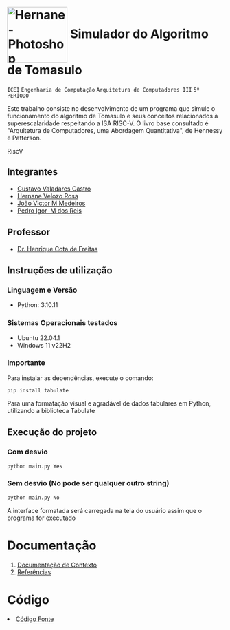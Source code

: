 # <br> <img align="center" alt="Hernane-Photoshop" height="130" width="140" src="https://user-images.githubusercontent.com/88516429/185773964-1c4adbaf-8d43-4c48-a3af-cb7451157dfd.png"> Simulador do Algoritmo de Tomasulo 



`ICEI` `Engenharia de Computação` `Arquitetura de Computadores III` `5º PERÍODO`

Este trabalho consiste no desenvolvimento de um programa que simule o funcionamento do algoritmo de Tomasulo e seus conceitos relacionados à superescalaridade respeitando a ISA RISC-V.
O livro base consultado é "Arquitetura de Computadores, uma Abordagem Quantitativa", de Hennessy e Patterson. 

<img align="center" alt="RiscV" height="15" width="150" src="https://github.com/gustavovalcastro/algoritmo-tomasulo/assets/88516429/c40ca4b6-a9a3-4467-bb05-8f0628dc2c5f"> 


 
## Integrantes

* [Gustavo Valadares Castro](https://github.com/GustavoVCastro)
* [Hernane Velozo Rosa](https://github.com/hernanevelozo)
* [João Victor M Medeiros](https://github.com/hernanevelozo)
* [Pedro Igor  M dos Reis](https://github.com/pedroigorreis)


## Professor

* [Dr. Henrique Cota de Freitas](https://www.escavador.com/sobre/440591/henrique-cota-de-freitas)

## Instruções de utilização 

### Linguagem e Versão
- Python: 3.10.11

### Sistemas Operacionais testados
- Ubuntu 22.04.1
- Windows 11 v22H2

### Importante

Para instalar as dependências, execute o comando:
```
pip install tabulate
```
Para uma formatação visual e agradável de dados tabulares em Python, utilizando a biblioteca Tabulate


## Execução do projeto
### Com desvio
```
python main.py Yes
```
### Sem desvio (No pode ser qualquer outro string)
```
python main.py No
```
A interface formatada será carregada na tela do usuário assim que o programa for executado

# Documentação

<ol>
<li><a href="docs/readme.md"> Documentação de Contexto</a></li>
<li><a href="https://github.com/gustavovalcastro/algoritmo-tomasulo/assets/88516429/49f295c9-2d30-4b91-80db-7b04babf3d0e"> Referências</a></li>
</ol>

# Código

<li><a href="https://github.com/gustavovalcastro/algoritmo-tomasulo/"> Código Fonte</a></li>
